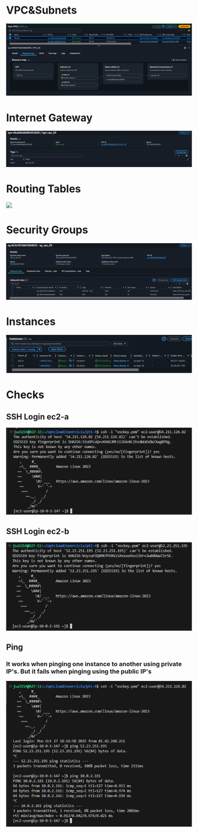 # VPC&Subnets
![](assets/vpc.png)

# Internet Gateway
![](assets/igw.PNG)

# Routing Tables
![](assets/routing_table.PNG")

# Security Groups
![](assets/security_groups.PNG)

# Instances
![](assets/instances.png)


# Checks
## SSH Login ec2-a
![](assets/ssh_login_1.PNG)

## SSH Login ec2-b
![](assets/ssh_login_2.PNG)

## Ping
### It works when pinging one instance to another using private IP's. But it fails when pinging using the public IP's
![](assets/ping.PNG)


